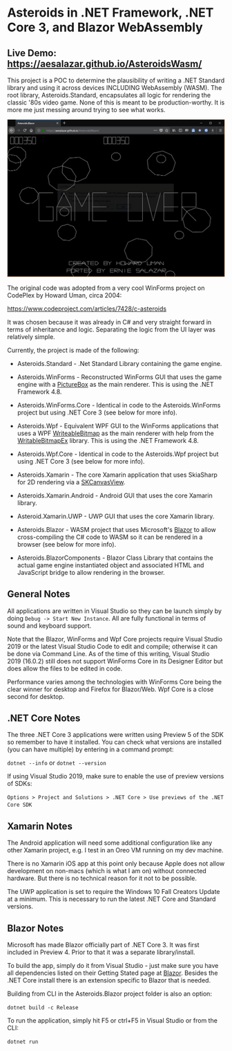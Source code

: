 # Asteroids in .NET Framework, .NET Core 3, and Blazor WebAssembly

## Live Demo: https://aesalazar.github.io/AsteroidsWasm/

This project is a POC to determine the plausibility of writing a .NET Standard library and using it across devices INCLUDING WebAssembly (WASM).  The root library, Asteroids.Standard, encapsulates all logic for rendering the classic '80s video game.  None of this is meant to be production-worthy.  It is more me just messing around trying to see what works.

<div style="text-align: center;">
    <a href="Documents/Screeny.gif" target="_blank">
        <img src="Documents/Screeny.gif" alt="Screen Shot" >
    </a>  
</div>

The original code was adopted from a very cool WinForms project on CodePlex by Howard Uman, circa 2004:

https://www.codeproject.com/articles/7428/c-asteroids

It was chosen because it was already in C# and very straight forward in terms of inheritance and logic.  Separating the logic from the UI layer was relatively simple.

Currently, the project is made of the following:

- Asteroids.Standard - .Net Standard Library containing the game engine.

- Asteroids.WinForms - Reconstructed WinForms GUI that uses the game engine with a [PictureBox](https://docs.microsoft.com/en-us/dotnet/api/system.windows.forms.picturebox) as the main renderer.  This is using the .NET Framework 4.8.

- Asteroids.WinForms.Core - Identical in code to the Asteroids.WinForms project but using .NET Core 3 (see below for more info).

- Asteroids.Wpf - Equivalent WPF GUI to the WinForms applications that uses a WPF [WriteableBitmap](https://docs.microsoft.com/en-us/dotnet/api/system.windows.media.imaging.writeablebitmap) as the main renderer with help from the [WritableBitmapEx](https://github.com/teichgraf/WriteableBitmapEx/) library.  This is using the .NET Framework 4.8.

- Asteroids.Wpf.Core - Identical in code to the Asteroids.Wpf project but using .NET Core 3 (see below for more info).

- Asteroids.Xamarin - The core Xamarin application that uses SkiaSharp for 2D rendering via a [SKCanvasView](https://docs.microsoft.com/en-us/dotnet/api/skiasharp.views.forms.skcanvasview).

- Asteroids.Xamarin.Android - Android GUI that uses the core Xamarin library.

- Asteroid.Xamarin.UWP - UWP GUI that uses the core Xamarin library.

- Asteroids.Blazor - WASM project that uses Microsoft's [Blazor](https://dotnet.microsoft.com/apps/aspnet/web-apps/client) to allow cross-compiling the C# code to WASM so it can be rendered in a browser (see below for more info).

- Asteroids.BlazorComponents - Blazor Class Library that contains the actual game engine instantiated object and associated HTML and JavaScript bridge to allow rendering in the browser.

## General Notes

All applications are written in Visual Studio so they can be launch simply by doing `Debug -> Start New Instance`.  All are fully functional in terms of sound and keyboard support.  

Note that the Blazor, WinForms and Wpf Core projects require Visual Studio 2019 or the latest Visual Studio Code to edit and compile; otherwise it can be done via Command Line.  As of the time of this writing, Visual Studio 2019 (16.0.2) still does not support WinForms Core in its Designer Editor but does allow the files to be edited in code.

Performance varies among the technologies with WinForms Core being the clear winner for desktop and Firefox for Blazor/Web.  Wpf Core is a close second for desktop.

## .NET Core Notes

The three .NET Core 3 applications were written using Preview 5 of the SDK so remember to have it installed.  You can check what versions are installed (you can have multiple) by entering in a command prompt:

`dotnet --info` or `dotnet --version`

If using Visual Studio 2019, make sure to enable the use of preview versions of SDKs: 

`Options > Project and Solutions > .NET Core > Use previews of the .NET Core SDK`

## Xamarin Notes

The Android application will need some additional configuration like any other Xamarin project, e.g. I test in an Oreo VM running on my dev machine.

There is no Xamarin iOS app at this point only because Apple does not allow development on non-macs (which is what I am on) without connected hardware.  But there is no technical reason for it not to be possible.

The UWP application is set to require the Windows 10 Fall Creators Update at a minimum.  This is necessary to run the latest .NET Core and Standard versions.

## Blazor Notes

Microsoft has made Blazor officially part of .NET Core 3.  It was first included in Preview 4.  Prior to that it was a separate library/install.

To build the app, simply do it from Visual Studio - just make sure you have all dependencies listed on their Getting Stated page at [Blazor](https://dotnet.microsoft.com/apps/aspnet/web-apps/client).  Besides the .NET Core install there is an extension specific to Blazor that is needed.  

Building from CLI in the Asteroids.Blazor project folder is also an option:

`dotnet build -c Release`

To run the application, simply hit F5 or ctrl+F5 in Visual Studio or from the CLI:

`dotnet run`
